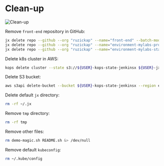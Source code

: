 # Clean-up

![Clean-up](https://raw.githubusercontent.com/aws-samples/eks-workshop/65b766c494a5b4f5420b2912d8373c4957163541/static/images/cleanup.svg?sanitize=true
"Clean-up")

Remove `front-end` repository in GitHub:

```bash
jx delete repo --github --org "ruzickap" --name="front-end" --batch-mode="true"
jx delete repo --github --org "ruzickap" --name="environment-mylabs-production" --batch-mode="true"
jx delete repo --github --org "ruzickap" --name="environment-mylabs-staging" --batch-mode="true"
```

Delete k8s cluster in AWS:

```bash
kops delete cluster --state s3://${USER}-kops-state-jenkinsx ${USER}-jx-k8s.mylabs.dev --yes
```

Delete S3 bucket:

```bash
aws s3api delete-bucket --bucket ${USER}-kops-state-jenkinsx --region eu-central-1
```

Delete default `jx` directory:

```bash
rm -rf ~/.jx
```

Remove `tmp` directory:

```bash
rm -rf tmp
```

Remove other files:

```bash
rm demo-magic.sh README.sh &> /dev/null
```

Remove default `kubeconfig`:

```bash
rm ~/.kube/config
```
